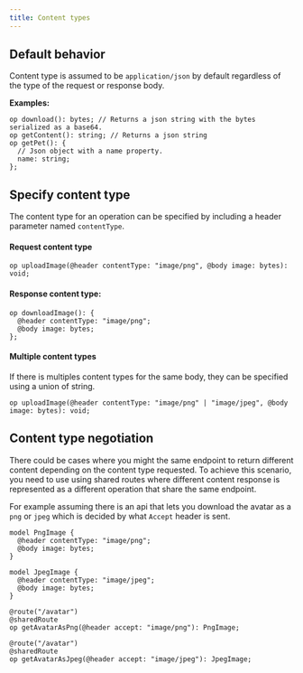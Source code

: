 ```yaml
---
title: Content types
---
```


## Default behavior

Content type is assumed to be `application/json` by default regardless of the type of the request or response body.

**Examples:**

```typespec
op download(): bytes; // Returns a json string with the bytes serialized as a base64.
op getContent(): string; // Returns a json string
op getPet(): {
  // Json object with a name property.
  name: string;
};
```

## Specify content type

The content type for an operation can be specified by including a header parameter named `contentType`.

#### Request content type

```typespec
op uploadImage(@header contentType: "image/png", @body image: bytes): void;
```

#### Response content type:

```typespec
op downloadImage(): {
  @header contentType: "image/png";
  @body image: bytes;
};
```

#### Multiple content types

If there is multiples content types for the same body, they can be specified using a union of string.

```typespec
op uploadImage(@header contentType: "image/png" | "image/jpeg", @body image: bytes): void;
```

## Content type negotiation

There could be cases where you might the same endpoint to return different content depending on the content type requested. To achieve this scenario, you need to use using shared routes where different content response is represented as a different operation that share the same endpoint.

For example assuming there is an api that lets you download the avatar as a `png` or `jpeg` which is decided by what `Accept` header is sent.

```tsp
model PngImage {
  @header contentType: "image/png";
  @body image: bytes;
}

model JpegImage {
  @header contentType: "image/jpeg";
  @body image: bytes;
}

@route("/avatar")
@sharedRoute
op getAvatarAsPng(@header accept: "image/png"): PngImage;

@route("/avatar")
@sharedRoute
op getAvatarAsJpeg(@header accept: "image/jpeg"): JpegImage;
```
